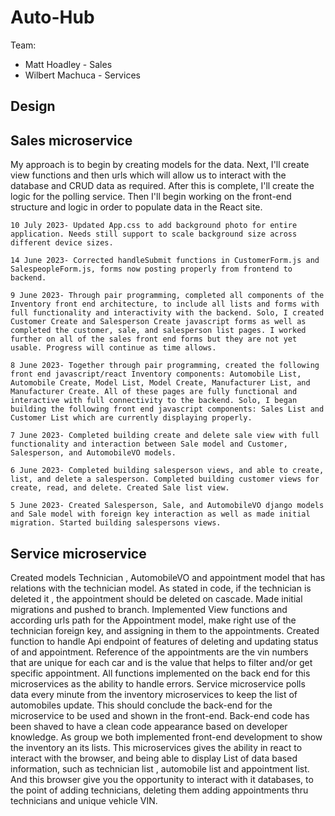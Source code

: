 # Auto-Hub

Team:

- Matt Hoadley - Sales
- Wilbert Machuca - Services

## Design

## Sales microservice

My approach is to begin by creating models for the data. Next, I'll create view functions and then urls which will allow us to interact with the database and CRUD data as required. After this is complete, I'll create the logic for the polling service. Then I'll begin working on the front-end structure and logic in order to populate data in the React site.

    10 July 2023- Updated App.css to add background photo for entire application. Needs still support to scale background size across different device sizes.

    14 June 2023- Corrected handleSubmit functions in CustomerForm.js and SalespeopleForm.js, forms now posting properly from frontend to backend.

    9 June 2023- Through pair programming, completed all components of the Inventory front end architecture, to include all lists and forms with full functionality and interactivity with the backend. Solo, I created Customer Create and Salesperson Create javascript forms as well as completed the customer, sale, and salesperson list pages. I worked further on all of the sales front end forms but they are not yet usable. Progress will continue as time allows.

    8 June 2023- Together through pair programming, created the following front end javascript/react Inventory components: Automobile List, Automobile Create, Model List, Model Create, Manufacturer List, and Manufacturer Create. All of these pages are fully functional and interactive with full connectivity to the backend. Solo, I began building the following front end javascript components: Sales List and Customer List which are currently displaying properly.

    7 June 2023- Completed building create and delete sale view with full functionality and interaction between Sale model and Customer, Salesperson, and AutomobileVO models.

    6 June 2023- Completed building salesperson views, and able to create, list, and delete a salesperson. Completed building customer views for create, read, and delete. Created Sale list view.

    5 June 2023- Created Salesperson, Sale, and AutomobileVO django models and Sale model with foreign key interaction as well as made initial migration. Started building salespersons views.

## Service microservice

Created models Technician , AutomobileVO and appointment model that has relations with the technician model. As stated in code, if the technician is deleted it , the appointment should be deleted on cascade. Made initial migrations and pushed to branch. Implemented View functions and according urls path for the Appointment model, make right use of the technician foreign key, and assigning in them to the appointments. Created function to handle Api endpoint of features of deleting and updating status of and appointment. Reference of the appointments are the vin numbers that are unique for each car and is the value that helps to filter and/or get specific appointment. All functions implemented on the back end for this microservices as the ability to handle errors. Service microservice polls data every minute from the inventory microservices to keep the list of automobiles update. This should conclude the back-end for the microservice to be used and shown in the front-end. Back-end code has been shaved to have a clean code appearance based on developer knowledge. As group we both implemented front-end development to show the inventory an its lists. This microservices gives the ability in react to interact with the browser, and being able to display List of data based information, such as technician list , automobile list and appointment list. And this browser give you the opportunity to interact with it databases, to the point of adding technicians, deleting them adding appointments thru technicians and unique vehicle VIN.
